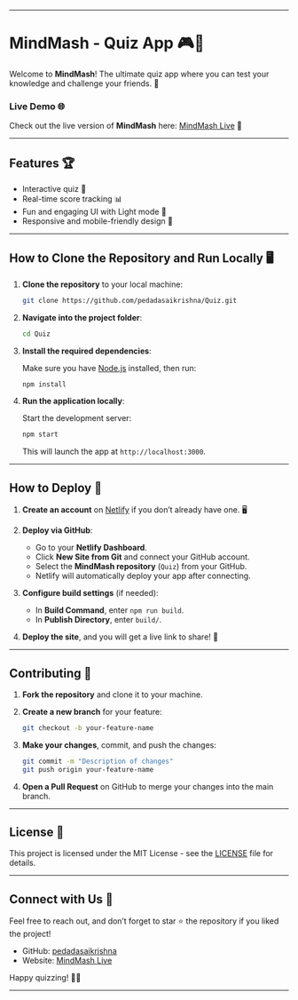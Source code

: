 
---

# MindMash - Quiz App 🎮🧠

Welcome to **MindMash**! The ultimate quiz app where you can test your knowledge and challenge your friends. 🚀

### Live Demo 🌐

Check out the live version of **MindMash** here: [MindMash Live](https://mindmash.netlify.app/) 🎉

---

## Features 🏆

- Interactive quiz 🎯
- Real-time score tracking 📊
- Fun and engaging UI with Light mode 🌙
- Responsive and mobile-friendly design 📱

---

## How to Clone the Repository and Run Locally 🖥️

1. **Clone the repository** to your local machine:

   ```bash
   git clone https://github.com/pedadasaikrishna/Quiz.git
   ```

2. **Navigate into the project folder**:

   ```bash
   cd Quiz
   ```

3. **Install the required dependencies**:

   Make sure you have [Node.js](https://nodejs.org/) installed, then run:

   ```bash
   npm install
   ```

4. **Run the application locally**:

   Start the development server:

   ```bash
   npm start
   ```

   This will launch the app at `http://localhost:3000`.

---

## How to Deploy 🚀

1. **Create an account** on [Netlify](https://www.netlify.com/) if you don’t already have one. 🖥️

2. **Deploy via GitHub**:

   - Go to your **Netlify Dashboard**.
   - Click **New Site from Git** and connect your GitHub account.
   - Select the **MindMash repository** (`Quiz`) from your GitHub.
   - Netlify will automatically deploy your app after connecting.

3. **Configure build settings** (if needed):

   - In **Build Command**, enter `npm run build`.
   - In **Publish Directory**, enter `build/`.

4. **Deploy the site**, and you will get a live link to share! 🎉

---

## Contributing 🤝

1. **Fork the repository** and clone it to your machine.
2. **Create a new branch** for your feature:

   ```bash
   git checkout -b your-feature-name
   ```

3. **Make your changes**, commit, and push the changes:

   ```bash
   git commit -m "Description of changes"
   git push origin your-feature-name
   ```

4. **Open a Pull Request** on GitHub to merge your changes into the main branch.

---

## License 📝

This project is licensed under the MIT License - see the [LICENSE](LICENSE) file for details.

---

## Connect with Us 🤗

Feel free to reach out, and don’t forget to star ⭐ the repository if you liked the project!

- GitHub: [pedadasaikrishna](https://github.com/pedadasaikrishna)
- Website: [MindMash Live](https://mindmash.netlify.app/)

Happy quizzing! 🎉🧠

---
